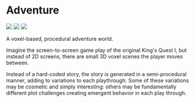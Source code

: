 # Adventure

![](https://img.shields.io/badge/status-placeholder-c00) 
![](https://img.shields.io/badge/version-v0.0.0-930)
![](https://img.shields.io/badge/feedback-welcome!-1a1)

A voxel-based, procedural adventure world.  

Imagine the screen-to-screen game play of the original King's Quest I, but instead of 2D screens, there are small 3D voxel scenes the player moves between.

Instead of a hard-coded story, the story is generated in a semi-procedural manner, adding to variations to each playthrough.  Some of these variations may be cosmetic and simply interesting: others may be fundamentally different plot challenges creating emergent behavior in each play through.
